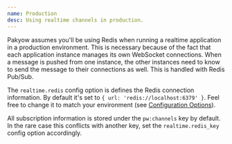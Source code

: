 ```yaml
---
name: Production
desc: Using realtime channels in production.
---
```


Pakyow assumes you'll be using Redis when running a realtime application in a
production environment. This is necessary because of the fact that each
application instance manages its own WebSocket connections. When a message is
pushed from one instance, the other instances need to know to send the message
to their connections as well. This is handled with Redis Pub/Sub.

The `realtime.redis` config option is defines the Redis connection information.
By default it's set to `{ url: 'redis://localhost:6379' }`.  Feel free to change
it to match your environment (see [Configuration Options](/docs/config)).

All subscription information is stored under the `pw:channels` key by default.
In the rare case this conflicts with another key, set the `realtime.redis_key`
config option accordingly.
